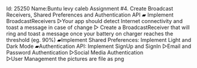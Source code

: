 Id: 25250
Name:Buntu levy caleb
Assignment #4. Create Broadcast Receivers, Shared Preferences and Authentication API
▰ Implement BroadcastReceivers
    ▻Your app should detect Internet connectivity and toast a message in case of change
    ▻ Create a BroadcastReceiver that will ring and toast a message once your battery on charger reaches the threshold (eg. 90%)
▰Implement Shared Preferences: Implement Light and Dark Mode
▰Authentication API: Implement SignUp and SignIn
   ▻Email and Password Authentication
   ▻Social Media Authentication
   ▻User Management
the pictures are file as png

